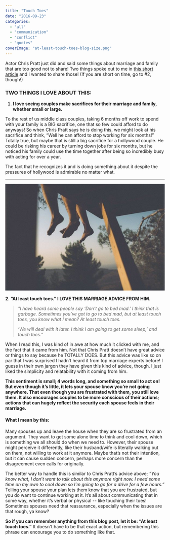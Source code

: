 ```yaml
---
title: "Touch Toes"
date: "2016-09-23"
categories: 
  - "all"
  - "communication"
  - "conflict"
  - "quotes"
coverImage: "at-least-touch-toes-blog-size.png"
---
```


Actor Chris Pratt just did and said some things about marriage and family that are too good not to share! Two things spoke out to me in [this short article](http://www.today.com/parents/chris-pratt-says-he-s-taking-time-acting-be-his-t103061?cid=sm_fbnhttp%3A%2F%2Fwww.today.com%2Fparents%2Fchris-pratt-says-he-s-taking-time-acting-be-his-t103061%3Fcid%3Dsm_fbn) and I wanted to share those! (If you are short on time, go to #2, though!)

### TWO THINGS I LOVE ABOUT THIS:

1. **I love seeing couples make sacrifices for their marriage and family, whether small or large.**

To the rest of us middle class couples, taking 6 months off work to spend with your family is a BIG sacrifice, one that so few could afford to do anyways! So when Chris Pratt says he is doing this, we might look at his sacrifice and think, “Well he can afford to stop working for six months!” Totally true, but maybe that is still a big sacrifice for a hollywood couple. He could be risking his career by turning down jobs for six months, but he noticed his family could use the time together after being so incredibly busy with acting for over a year.

The fact that he recognizes it and is doing something about it despite the pressures of hollywood is admirable no matter what.

* * *

![chris pratt, actor chris pratt, marriage advice from chris pratt, marriage advice chris pratt, marriage advice from hollywood, at least touch toes, never go to bed angry, chris pratt stops acting, chris pratt taking time off, chris pratt article, marriage advice, marriage specialist, security in marriage, reassurance in marriage, getting reassurance in marriage, marriage help, marriage goals, relationship goals](/images/IMG_1852.jpg)

**2\. “At least touch toes.” I LOVE THIS MARRIAGE ADVICE FROM HIM.**

> _"I have heard some people say ‘Don't go to bed mad.’ I think that is garbage. Sometimes you’ve got to go to bed mad, but at least touch toes, you know what I mean? At least touch toes._
> 
> _‘We will deal with it later. I think I am going to get some sleep,’ and touch toes.”_

When I read this, I was kind of in awe at how much it clicked with me, and the fact that it came from him. Not that Chris Pratt doesn’t have great advice or things to say because he TOTALLY DOES. But this advice was like so on par that I was surprised I hadn’t heard it from top marriage experts before! I guess in their own jargon they have given this kind of advice, though. I just liked the simplicity and relatability with it coming from him.

**This sentiment is small; 4 words long, and something so small to act on! But even though it’s little, it lets your spouse know you’re not going anywhere. That even though you are frustrated with them, you still love them. It also encourages couples to be more conscious of their actions; actions that can hugely reflect the security each spouse feels in their marriage.**

#### What I mean by this:

Many spouses up and leave the house when they are so frustrated from an argument. They want to get some alone time to think and cool down, which is something we all should do when we need to. However, their spouse might perceive it differently, like their husband/wife is literally walking out on them, not willing to work at it anymore. Maybe that’s not their intention, but it can cause sudden concern, perhaps more concern than the disagreement even calls for originally.

The better way to handle this is similar to Chris Pratt’s advice above; _“You know what, I don’t want to talk about this anymore right now. I need some time on my own to cool down so I’m going to go for a drive for a few hours.”_ Telling your spouse your plan lets them know that you are frustrated, but you do want to continue working at it. It’s all about communicating that in some way, whether it’s verbal or physical -- like touching their toes! Sometimes spouses need that reassurance, especially when the issues are that rough, ya know?

**So if you can remember anything from this blog post, let it be: “At least touch toes.”** It doesn't have to be that exact action, but remembering this phrase can encourage you to do something like that.
